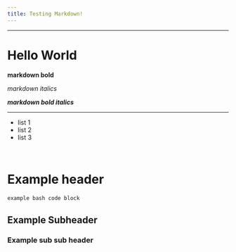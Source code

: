 ```yaml
---
title: Testing Markdown!
---
```


---

# Hello World

**markdown bold**

*markdown italics*  

***markdown bold italics***

---

- list 1
- list 2
- list 3
<br>

# Example header

```bash
example bash code block
```

## Example Subheader

### Example sub sub header